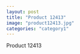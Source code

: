 ```yaml
---
layout: post
title: "Product 12413"
image: "product12413.jpg"
categories: "category1"
---
```

Product 12413
